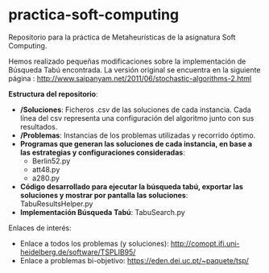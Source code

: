 # practica-soft-computing

Repositorio para la práctica de Metaheurísticas de la asignatura Soft Computing.

Hemos realizado pequeñas modificaciones sobre la implementación de Búsqueda Tabú encontrada. La versión original se encuentra en la siguiente página : http://www.saipanyam.net/2011/06/stochastic-algorithms-2.html

**Estructura del repositorio**:
- **/Soluciones**: Ficheros .csv de las soluciones de cada instancia. Cada línea del csv representa una configuración del algoritmo junto con sus resultados.
- **/Problemas**: Instancias de los problemas utilizadas y recorrido óptimo.
- **Programas que generan las soluciones de cada instancia, en base a las estrategias y configuraciones consideradas**:
    - Berlin52.py
    - att48.py
    - a280.py
- **Código desarrollado para ejecutar la búsqueda tabú, exportar las soluciones y mostrar por pantalla las soluciones**: TabuResultsHelper.py
- **Implementación Búsqueda Tabú**: TabuSearch.py


Enlaces de interés:
- Enlace a todos los problemas (y soluciones): http://comopt.ifi.uni-heidelberg.de/software/TSPLIB95/
- Enlace a problemas bi-objetivo: https://eden.dei.uc.pt/~paquete/tsp/

